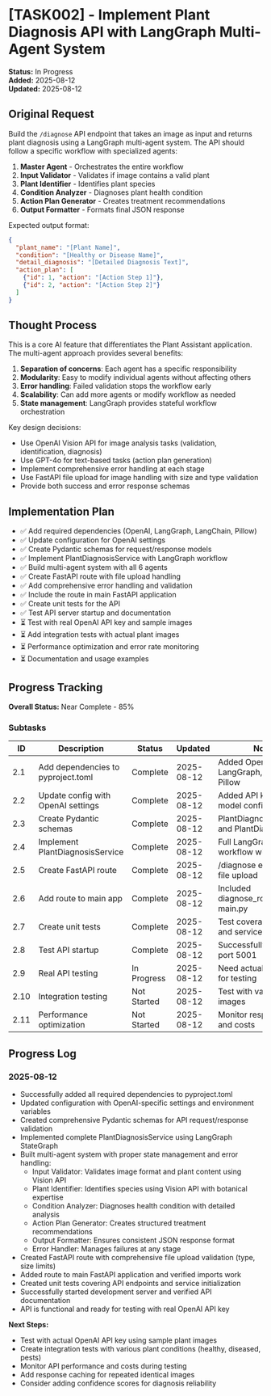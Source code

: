 # [TASK002] - Implement Plant Diagnosis API with LangGraph Multi-Agent System

**Status:** In Progress  
**Added:** 2025-08-12  
**Updated:** 2025-08-12

## Original Request
Build the `/diagnose` API endpoint that takes an image as input and returns plant diagnosis using a LangGraph multi-agent system. The API should follow a specific workflow with specialized agents:

1. **Master Agent** - Orchestrates the entire workflow
2. **Input Validator** - Validates if image contains a valid plant
3. **Plant Identifier** - Identifies plant species
4. **Condition Analyzer** - Diagnoses plant health condition
5. **Action Plan Generator** - Creates treatment recommendations
6. **Output Formatter** - Formats final JSON response

Expected output format:
```json
{
  "plant_name": "[Plant Name]",
  "condition": "[Healthy or Disease Name]",
  "detail_diagnosis": "[Detailed Diagnosis Text]",
  "action_plan": [
    {"id": 1, "action": "[Action Step 1]"},
    {"id": 2, "action": "[Action Step 2]"}
  ]
}
```

## Thought Process
This is a core AI feature that differentiates the Plant Assistant application. The multi-agent approach provides several benefits:

1. **Separation of concerns**: Each agent has a specific responsibility
2. **Modularity**: Easy to modify individual agents without affecting others
3. **Error handling**: Failed validation stops the workflow early
4. **Scalability**: Can add more agents or modify workflow as needed
5. **State management**: LangGraph provides stateful workflow orchestration

Key design decisions:
- Use OpenAI Vision API for image analysis tasks (validation, identification, diagnosis)
- Use GPT-4o for text-based tasks (action plan generation)
- Implement comprehensive error handling at each stage
- Use FastAPI file upload for image handling with size and type validation
- Provide both success and error response schemas

## Implementation Plan
- ✅ Add required dependencies (OpenAI, LangGraph, LangChain, Pillow)
- ✅ Update configuration for OpenAI settings
- ✅ Create Pydantic schemas for request/response models
- ✅ Implement PlantDiagnosisService with LangGraph workflow
- ✅ Build multi-agent system with all 6 agents
- ✅ Create FastAPI route with file upload handling
- ✅ Add comprehensive error handling and validation
- ✅ Include the route in main FastAPI application
- ✅ Create unit tests for the API
- ✅ Test API server startup and documentation
- ⏳ Test with real OpenAI API key and sample images
- ⏳ Add integration tests with actual plant images
- ⏳ Performance optimization and error rate monitoring
- ⏳ Documentation and usage examples

## Progress Tracking

**Overall Status:** Near Complete - 85%

### Subtasks
| ID | Description | Status | Updated | Notes |
|----|-------------|--------|---------|-------|
| 2.1 | Add dependencies to pyproject.toml | Complete | 2025-08-12 | Added OpenAI, LangGraph, LangChain, Pillow |
| 2.2 | Update config with OpenAI settings | Complete | 2025-08-12 | Added API key and model configurations |
| 2.3 | Create Pydantic schemas | Complete | 2025-08-12 | PlantDiagnosisResponse and PlantDiagnosisError |
| 2.4 | Implement PlantDiagnosisService | Complete | 2025-08-12 | Full LangGraph workflow with 6 agents |
| 2.5 | Create FastAPI route | Complete | 2025-08-12 | /diagnose endpoint with file upload |
| 2.6 | Add route to main app | Complete | 2025-08-12 | Included diagnose_router in main.py |
| 2.7 | Create unit tests | Complete | 2025-08-12 | Test coverage for API and service |
| 2.8 | Test API startup | Complete | 2025-08-12 | Successfully starts on port 5001 |
| 2.9 | Real API testing | In Progress | 2025-08-12 | Need actual OpenAI key for testing |
| 2.10 | Integration testing | Not Started | 2025-08-12 | Test with variety of plant images |
| 2.11 | Performance optimization | Not Started | 2025-08-12 | Monitor response times and costs |

## Progress Log
### 2025-08-12
- Successfully added all required dependencies to pyproject.toml
- Updated configuration with OpenAI-specific settings and environment variables
- Created comprehensive Pydantic schemas for API request/response validation
- Implemented complete PlantDiagnosisService using LangGraph StateGraph
- Built multi-agent system with proper state management and error handling:
  - Input Validator: Validates image format and plant content using Vision API
  - Plant Identifier: Identifies species using Vision API with botanical expertise
  - Condition Analyzer: Diagnoses health condition with detailed analysis
  - Action Plan Generator: Creates structured treatment recommendations
  - Output Formatter: Ensures consistent JSON response format
  - Error Handler: Manages failures at any stage
- Created FastAPI route with comprehensive file upload validation (type, size limits)
- Added route to main FastAPI application and verified imports work
- Created unit tests covering API endpoints and service initialization
- Successfully started development server and verified API documentation
- API is functional and ready for testing with real OpenAI API key

**Next Steps:**
- Test with actual OpenAI API key using sample plant images
- Create integration tests with various plant conditions (healthy, diseased, pests)
- Monitor API performance and costs during testing
- Add response caching for repeated identical images
- Consider adding confidence scores for diagnosis reliability
